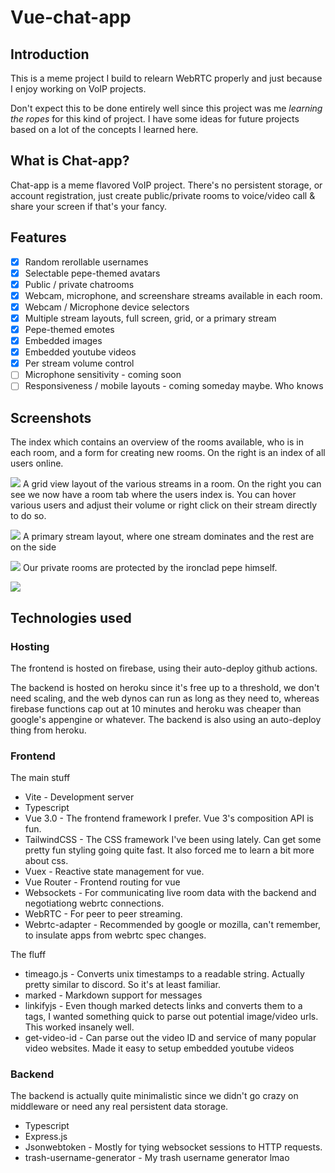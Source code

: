 # Vue-chat-app
## Introduction
This is a meme project I build to relearn WebRTC properly and just because I enjoy working on VoIP projects.

Don't expect this to be done entirely well since this project was me *learning the ropes* for this kind of project. I have some ideas for future projects based on a lot of the concepts I learned here.

## What is Chat-app?
Chat-app is a meme flavored VoIP project. There's no persistent storage, or account registration, just create public/private rooms to voice/video call & share your screen if that's your fancy.


## Features
- [x] Random rerollable usernames
- [x] Selectable pepe-themed avatars
- [x] Public / private chatrooms
- [x] Webcam, microphone, and screenshare streams available in each room.
- [x] Webcam / Microphone device selectors
- [x] Multiple stream layouts, full screen, grid, or a primary stream
- [x] Pepe-themed emotes
- [x] Embedded images
- [x] Embedded youtube videos
- [x] Per stream volume control
- [ ] Microphone sensitivity - coming soon
- [ ] Responsiveness / mobile layouts - coming someday maybe. Who knows

## Screenshots
The index which contains an overview of the rooms available, who is in each room, and a form for creating new rooms. On the right is an index of all users online.

![](screenshots/Index.png)
A grid view layout of the various streams in a room. On the right you can see we now have a room tab where the users index is. You can hover various users and adjust their volume or right click on their stream directly to do so.

![](screenshots/Streaming.png)
A primary stream layout, where one stream dominates and the rest are on the side

![](screenshots/Streaming2.png)
Our private rooms are protected by the ironclad pepe himself.

![](screenshots/Password.png)
## Technologies used
### Hosting
The frontend is hosted on firebase, using their auto-deploy github actions.

The backend is hosted on heroku since it's free up to a threshold, we don't need scaling, and the web dynos can run as long as they need to, whereas firebase functions cap out at 10 minutes and heroku was cheaper than google's appengine or whatever. The backend is also using an auto-deploy thing from heroku.

### Frontend 
The main stuff

- Vite - Development server
- Typescript 
- Vue 3.0 - The frontend framework I prefer. Vue 3's composition API is fun.
- TailwindCSS - The CSS framework I've been using lately. Can get some pretty fun styling going quite fast. It also forced me to learn a bit more about css.
- Vuex - Reactive state management for vue. 
- Vue Router - Frontend routing for vue
- Websockets - For communicating live room data with the backend and negotiationg webrtc connections.
- WebRTC - For peer to peer streaming.
- Webrtc-adapter - Recommended by google or mozilla, can't remember, to insulate apps from webrtc spec changes.

The fluff
- timeago.js - Converts unix timestamps to a readable string. Actually pretty similar to discord. So it's at least familiar.
- marked - Markdown support for messages
- linkifyjs - Even though marked detects links and converts them to a tags, I wanted something quick to parse out potential image/video urls. This worked insanely well.
- get-video-id - Can parse out the video ID and service of many popular video websites. Made it easy to setup embedded youtube videos

### Backend
The backend is actually quite minimalistic since we didn't go crazy on middleware or need any real persistent data storage.

- Typescript
- Express.js
- Jsonwebtoken - Mostly for tying websocket sessions to HTTP requests.
- trash-username-generator - My trash username generator lmao
